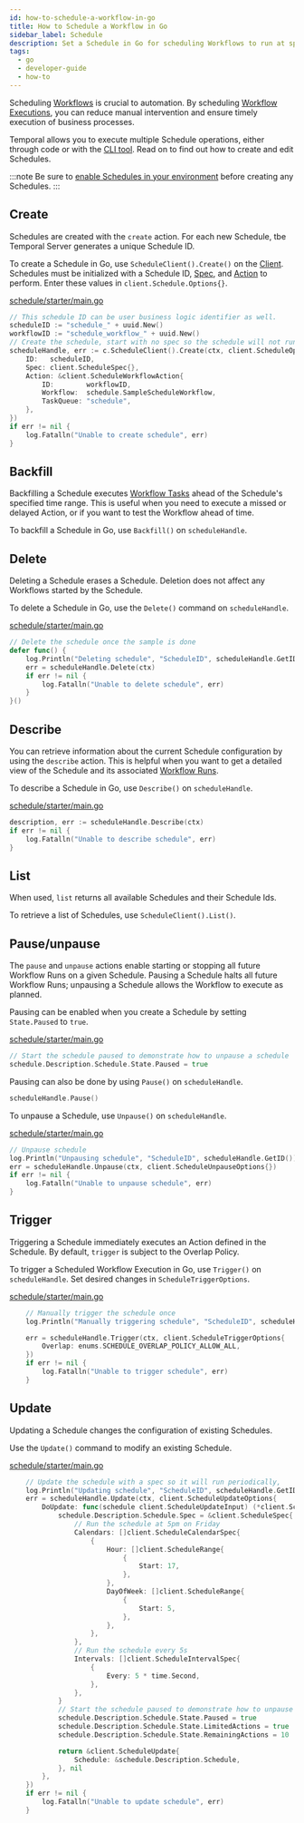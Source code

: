 ```yaml
---
id: how-to-schedule-a-workflow-in-go
title: How to Schedule a Workflow in Go 
sidebar_label: Schedule
description: Set a Schedule in Go for scheduling Workflows to run at specific times.
tags:
  - go
  - developer-guide
  - how-to
---
```


Scheduling [Workflows](/concepts/what-is-a-workflow) is crucial to automation.
By scheduling [Workflow Executions](/concepts/what-is-a-workflow-execution), you can reduce manual intervention and ensure timely execution of business processes.

Temporal allows you to execute multiple Schedule operations, either through code or with the [CLI tool](/concepts/what-is-the-temporal-cli).
Read on to find out how to create and edit Schedules.

:::note
Be sure to [enable Schedules in your environment](/concepts/what-is-a-schedule#limitations) before creating any Schedules.
:::

## Create

Schedules are created with the `create` action.
For each new Schedule, tbe Temporal Server generates a unique Schedule ID.

To create a Schedule in Go, use `ScheduleClient().Create()` on the [Client](/concepts/what-is-the-temporal-client).
Schedules must be initialized with a Schedule ID, [Spec](/concepts/what-is-a-schedule#spec), and [Action](/concepts/what-is-a-schedule#action) to perform.
Enter these values in `client.Schedule.Options{}`.

<!--SNIPSTART samples-go-schedule-create-delete {"selectedLines": ["26-38"]}-->

[schedule/starter/main.go](https://github.com/temporalio/samples-go/blob/master/schedule/starter/main.go)

```go
// This schedule ID can be user business logic identifier as well.
scheduleID := "schedule_" + uuid.New()
workflowID := "schedule_workflow_" + uuid.New()
// Create the schedule, start with no spec so the schedule will not run.
scheduleHandle, err := c.ScheduleClient().Create(ctx, client.ScheduleOptions{
	ID:   scheduleID,
	Spec: client.ScheduleSpec{},
	Action: &client.ScheduleWorkflowAction{
		ID:        workflowID,
		Workflow:  schedule.SampleScheduleWorkflow,
		TaskQueue: "schedule",
	},
})
if err != nil {
	log.Fatalln("Unable to create schedule", err)
}
```

<!--SNIPEND-->

## Backfill

Backfilling a Schedule executes [Workflow Tasks](/concepts/what-is-a-workflow-task) ahead of the Schedule's specified time range.
This is useful when you need to execute a missed or delayed Action, or if you want to test the Workflow ahead of time.

To backfill a Schedule in Go, use `Backfill()` on `scheduleHandle`.

## Delete

Deleting a Schedule erases a Schedule.
Deletion does not affect any Workflows started by the Schedule.

To delete a Schedule in Go, use the `Delete()` command on `scheduleHandle`.

<!--SNIPSTART samples-go-schedule-create-delete {"selectedLines": ["42-49"]}-->

[schedule/starter/main.go](https://github.com/temporalio/samples-go/blob/master/schedule/starter/main.go)

```go
// Delete the schedule once the sample is done
defer func() {
	log.Println("Deleting schedule", "ScheduleID", scheduleHandle.GetID())
	err = scheduleHandle.Delete(ctx)
	if err != nil {
		log.Fatalln("Unable to delete schedule", err)
	}
}()
```

<!--SNIPEND-->

## Describe

You can retrieve information about the current Schedule configuration by using the `describe` action.
This is helpful when you want to get a detailed view of the Schedule and its associated [Workflow Runs](/concepts/what-is-a-run-id).

To describe a Schedule in Go, use `Describe()` on `scheduleHandle`.

<!--SNIPSTART samples-go-schedule-unpause-describe {"selectedLines": ["115-118"]}-->

[schedule/starter/main.go](https://github.com/temporalio/samples-go/blob/master/schedule/starter/main.go)

```go
description, err := scheduleHandle.Describe(ctx)
if err != nil {
	log.Fatalln("Unable to describe schedule", err)
}
```

<!--SNIPEND-->

## List

When used, `list` returns all available Schedules and their Schedule Ids.

To retrieve a list of Schedules, use `ScheduleClient().List()`.

## Pause/unpause

The `pause` and `unpause` actions enable starting or stopping all future Workflow Runs on a given Schedule.
Pausing a Schedule halts all future Workflow Runs; unpausing a Schedule allows the Workflow to execute as planned.

Pausing can be enabled when you create a Schedule by setting `State.Paused` to `true`.

<!--SNIPSTART samples-go-schedule-update {"selectedLines": ["90-91"]}-->

[schedule/starter/main.go](https://github.com/temporalio/samples-go/blob/master/schedule/starter/main.go)

```go
// Start the schedule paused to demonstrate how to unpause a schedule
schedule.Description.Schedule.State.Paused = true
```

<!--SNIPEND-->

Pausing can also be done by using `Pause()` on `scheduleHandle`.

```go
scheduleHandle.Pause()
```

To unpause a Schedule, use `Unpause()` on `scheduleHandle`.

<!--SNIPSTART samples-go-schedule-unpause-describe {"selectedLines": ["107-110"]}-->

[schedule/starter/main.go](https://github.com/temporalio/samples-go/blob/master/schedule/starter/main.go)

```go
// Unpause schedule
log.Println("Unpausing schedule", "ScheduleID", scheduleHandle.GetID())
err = scheduleHandle.Unpause(ctx, client.ScheduleUnpauseOptions{})
if err != nil {
	log.Fatalln("Unable to unpause schedule", err)
}
```

<!--SNIPEND-->

## Trigger

Triggering a Schedule immediately executes an Action defined in the Schedule.
By default, `trigger` is subject to the Overlap Policy.

To trigger a Scheduled Workflow Execution in Go, use `Trigger()` on `scheduleHandle`.
Set desired changes in `ScheduleTriggerOptions`.

<!--SNIPSTART samples-go-schedule-trigger {"selectedLines": ["55-57"]}-->

[schedule/starter/main.go](https://github.com/temporalio/samples-go/blob/master/schedule/starter/main.go)

```go
	// Manually trigger the schedule once
	log.Println("Manually triggering schedule", "ScheduleID", scheduleHandle.GetID())

	err = scheduleHandle.Trigger(ctx, client.ScheduleTriggerOptions{
		Overlap: enums.SCHEDULE_OVERLAP_POLICY_ALLOW_ALL,
	})
	if err != nil {
		log.Fatalln("Unable to trigger schedule", err)
	}
```

<!--SNIPEND-->

## Update

Updating a Schedule changes the configuration of existing Schedules.

Use the `Update()` command to modify an existing Schedule.

<!--SNIPSTART samples-go-schedule-update {"selectedLines": ["65-99"]}-->

[schedule/starter/main.go](https://github.com/temporalio/samples-go/blob/master/schedule/starter/main.go)

```go
	// Update the schedule with a spec so it will run periodically,
	log.Println("Updating schedule", "ScheduleID", scheduleHandle.GetID())
	err = scheduleHandle.Update(ctx, client.ScheduleUpdateOptions{
		DoUpdate: func(schedule client.ScheduleUpdateInput) (*client.ScheduleUpdate, error) {
			schedule.Description.Schedule.Spec = &client.ScheduleSpec{
				// Run the schedule at 5pm on Friday
				Calendars: []client.ScheduleCalendarSpec{
					{
						Hour: []client.ScheduleRange{
							{
								Start: 17,
							},
						},
						DayOfWeek: []client.ScheduleRange{
							{
								Start: 5,
							},
						},
					},
				},
				// Run the schedule every 5s
				Intervals: []client.ScheduleIntervalSpec{
					{
						Every: 5 * time.Second,
					},
				},
			}
			// Start the schedule paused to demonstrate how to unpause a schedule
			schedule.Description.Schedule.State.Paused = true
			schedule.Description.Schedule.State.LimitedActions = true
			schedule.Description.Schedule.State.RemainingActions = 10

			return &client.ScheduleUpdate{
				Schedule: &schedule.Description.Schedule,
			}, nil
		},
	})
	if err != nil {
		log.Fatalln("Unable to update schedule", err)
	}
```

<!--SNIPEND-->
